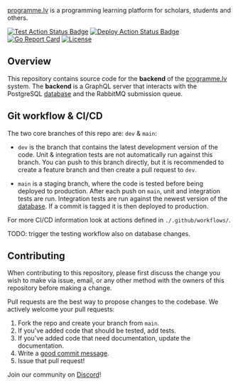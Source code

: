 [programme.lv]: https://programme.lv
[database]: https://github.com/programme-lv/database 

[Deploy Action Status Badge]: https://github.com/programme-lv/backend/actions/workflows/deploy.yml/badge.svg
[Test Action Status Badge]: https://github.com/programme-lv/backend/actions/workflows/test.yml/badge.svg
[Go Report Card]: https://goreportcard.com/badge/gojp/goreportcard
[License]: https://img.shields.io/badge/license-GPLv3-blue

[good commit message]: http://tbaggery.com/2008/04/19/a-note-about-git-commit-messages.html

[programme.lv] is a programming learning platform for scholars, students and others.

[![Test Action Status Badge]](https://github.com/programme-lv/backend/actions/workflows/test.yml)
[![Deploy Action Status Badge]](https://github.com/programme-lv/backend/actions/workflows/deploy.yml)
[![Go Report Card]](https://goreportcard.com/report/github.com/programme-lv/backend)
[![License]](https://github.com/programme-lv/backend/blob/main/LICENSE)

## Overview

This repository contains source code for the **backend** of the [programme.lv] system.
The **backend** is a GraphQL server that interacts with the PostgreSQL [database] and the RabbitMQ submission queue.

## Git workflow & CI/CD

The two core branches of this repo are: `dev` & `main`:

- `dev` is the branch that contains the latest development version of the code.
Unit & integration tests are not automatically run against this branch.
You can push to this branch directly, but it is recommended to
create a feature branch and then create a pull request to `dev`.

- `main` is a staging branch, where the code is tested before being deployed to production.
After each push on `main`, unit and integration tests are run.
Integration tests are run against the newest version of the [database].
If a commit is tagged it is then deployed to production.

For more CI/CD information look at actions defined in `./.github/workflows/`.

TODO: trigger the testing workflow also on database changes.

## Contributing

When contributing to this repository, please first discuss the change you wish
to make via issue, email, or any other method with the owners of this repository
before making a change.

Pull requests are the best way to propose changes to the codebase. We actively
welcome your pull requests:

1. Fork the repo and create your branch from `main`.
2. If you've added code that should be tested, add tests.
3. If you've added code that need documentation, update the documentation.
4. Write a [good commit message].
5. Issue that pull request!

Join our community on [Discord](https://discord.gg/7c8GwpGt)!

